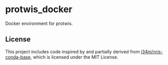 # protwis_docker
Docker environment for protwis.





## License

This project includes code inspired by and partially derived from [j34ni/nris-conda-base](https://github.com/j34ni/nris-conda-base), which is licensed under the MIT License.

